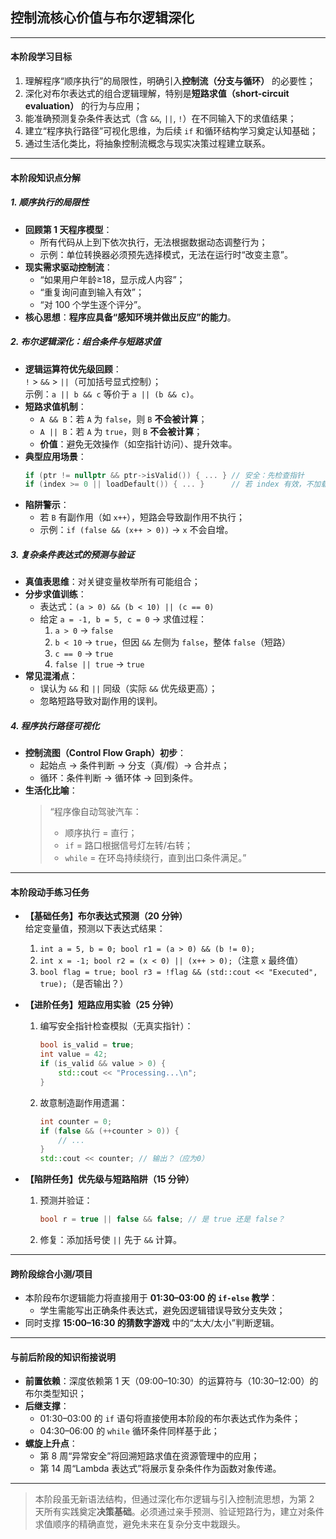 ## **控制流核心价值与布尔逻辑深化**

---

#### **本阶段学习目标**  
1. 理解程序“顺序执行”的局限性，明确引入**控制流（分支与循环）** 的必要性；  
2. 深化对布尔表达式的组合逻辑理解，特别是**短路求值（short-circuit evaluation）** 的行为与应用；  
3. 能准确预测复杂条件表达式（含 `&&`, `||`, `!`）在不同输入下的求值结果；  
4. 建立“程序执行路径”可视化思维，为后续 `if` 和循环结构学习奠定认知基础；  
5. 通过生活化类比，将抽象控制流概念与现实决策过程建立联系。

---

#### **本阶段知识点分解**

##### 1. **顺序执行的局限性**
- **回顾第 1 天程序模型**：  
  - 所有代码从上到下依次执行，无法根据数据动态调整行为；  
  - 示例：单位转换器必须预先选择模式，无法在运行时“改变主意”。
- **现实需求驱动控制流**：  
  - “如果用户年龄≥18，显示成人内容”；  
  - “重复询问直到输入有效”；  
  - “对 100 个学生逐个评分”。
- **核心思想**：**程序应具备“感知环境并做出反应”的能力**。

##### 2. **布尔逻辑深化：组合条件与短路求值**
- **逻辑运算符优先级回顾**：  
  `!` > `&&` > `||`（可加括号显式控制）；  
  示例：`a || b && c` 等价于 `a || (b && c)`。
- **短路求值机制**：  
  - `A && B`：若 `A` 为 `false`，则 `B` **不会被计算**；  
  - `A || B`：若 `A` 为 `true`，则 `B` **不会被计算**；  
  - **价值**：避免无效操作（如空指针访问）、提升效率。
- **典型应用场景**：  
  ```cpp
  if (ptr != nullptr && ptr->isValid()) { ... } // 安全：先检查指针
  if (index >= 0 || loadDefault()) { ... }      // 若 index 有效，不加载默认
  ```
- **陷阱警示**：  
  - 若 `B` 有副作用（如 `x++`），短路会导致副作用不执行；  
  - 示例：`if (false && (x++ > 0))` → `x` 不会自增。

##### 3. **复杂条件表达式的预测与验证**
- **真值表思维**：对关键变量枚举所有可能组合；  
- **分步求值训练**：  
  - 表达式：`(a > 0) && (b < 10) || (c == 0)`  
  - 给定 `a = -1, b = 5, c = 0` → 求值过程：  
    1. `a > 0` → `false`  
    2. `b < 10` → `true`，但因 `&&` 左侧为 `false`，整体 `false`（短路）  
    3. `c == 0` → `true`  
    4. `false || true` → `true`
- **常见混淆点**：  
  - 误认为 `&&` 和 `||` 同级（实际 `&&` 优先级更高）；  
  - 忽略短路导致对副作用的误判。

##### 4. **程序执行路径可视化**
- **控制流图（Control Flow Graph）初步**：  
  - 起始点 → 条件判断 → 分支（真/假）→ 合并点；  
  - 循环：条件判断 → 循环体 → 回到条件。
- **生活化比喻**：  
  > “程序像自动驾驶汽车：  
  > - 顺序执行 = 直行；  
  > - `if` = 路口根据信号灯左转/右转；  
  > - `while` = 在环岛持续绕行，直到出口条件满足。”

---

#### **本阶段动手练习任务**

- **【基础任务】布尔表达式预测（20 分钟）**  
  给定变量值，预测以下表达式结果：  
  1. `int a = 5, b = 0; bool r1 = (a > 0) && (b != 0);`  
  2. `int x = -1; bool r2 = (x < 0) || (x++ > 0);`（注意 `x` 最终值）  
  3. `bool flag = true; bool r3 = !flag && (std::cout << "Executed", true);`（是否输出？）

- **【进阶任务】短路应用实验（25 分钟）**  
  1. 编写安全指针检查模拟（无真实指针）：  
     ```cpp
     bool is_valid = true;
     int value = 42;
     if (is_valid && value > 0) {
         std::cout << "Processing...\n";
     }
     ```
  2. 故意制造副作用遗漏：  
     ```cpp
     int counter = 0;
     if (false && (++counter > 0)) {
         // ...
     }
     std::cout << counter; // 输出？（应为0）
     ```

- **【陷阱任务】优先级与短路陷阱（15 分钟）**  
  1. 预测并验证：  
     ```cpp
     bool r = true || false && false; // 是 true 还是 false？
     ```
  2. 修复：添加括号使 `||` 先于 `&&` 计算。

---

#### **跨阶段综合小测/项目**  
- 本阶段布尔逻辑能力将直接用于 **01:30–03:00 的 `if-else` 教学**：  
  - 学生需能写出正确条件表达式，避免因逻辑错误导致分支失效；  
- 同时支撑 **15:00–16:30 的猜数字游戏** 中的“太大/太小”判断逻辑。

---

#### **与前后阶段的知识衔接说明**

- **前置依赖**：深度依赖第 1 天（09:00–10:30）的运算符与（10:30–12:00）的布尔类型知识；  
- **后继支撑**：  
  - 01:30–03:00 的 `if` 语句将直接使用本阶段的布尔表达式作为条件；  
  - 04:30–06:00 的 `while` 循环条件同样基于此；  
- **螺旋上升点**：  
  - 第 8 周“异常安全”将回溯短路求值在资源管理中的应用；  
  - 第 14 周“Lambda 表达式”将展示复杂条件作为函数对象传递。

--- 

> 本阶段虽无新语法结构，但通过深化布尔逻辑与引入控制流思想，为第 2 天所有实践奠定**决策基础**。必须通过亲手预测、验证短路行为，建立对条件求值顺序的精确直觉，避免未来在复杂分支中栽跟头。